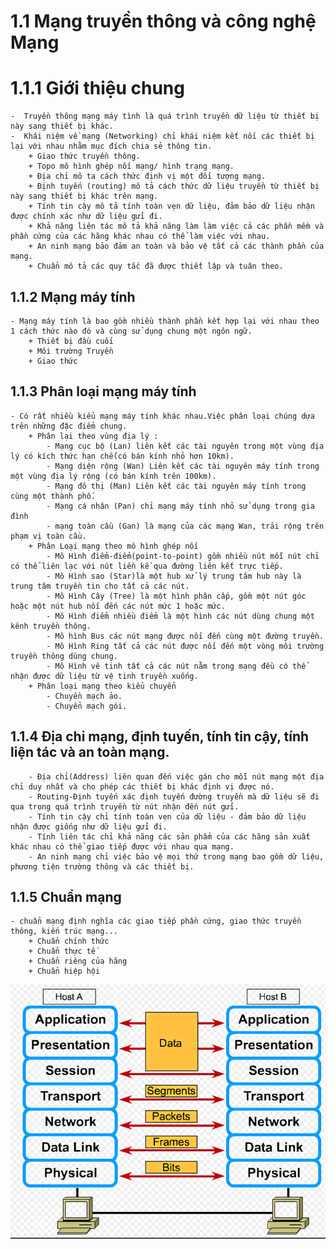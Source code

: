 # 1.1 Mạng truyền thông và công nghệ Mạng
# 1.1.1 Giới thiệu chung 
    -  Truyền thông mạng máy tình là quá trình truyền dữ liệu từ thiết bị này sang thiết bị khác.
    -  Khái niệm về mạng (Networking) chỉ khái niệm kết nối các thiết bị lại với nhau nhằm mục đích chia sẻ thông tin.
        + Giao thức truyền thông.
        + Topo mô hình ghép nối mạng/ hình trạng mạng.
        + Địa chỉ mô ta cách thức định vị một đối tượng mạng.
        + Định tuyến (routing) mô tả cách thức dữ liệu truyền từ thiết bị này sang thiết bị khác trên mạng.
        + Tính tin cậy mô tả tính toàn vẹn dữ liệu, đảm bảo dữ liệu nhận được chính xác như dữ liệu gửi đi.
        + Khả năng liên tác mô tả khả năng làm làm việc cả các phần mềm và phần cứng của các hãng khác nhau có thể làm việc với nhau.
        + An ninh mạng bảo đảm an toàn và bảo vệ tất cả các thành phần của mạng.
        + Chuẩn mô tả các quy tắc đã được thiết lập và tuân theo.
## 1.1.2 Mạng máy tính 
    - Mạng máy tính là bao gồm nhiều thành phần kết hợp lại với nhau theo 1 cách thức nào đó và cùng sử dụng chung một ngôn ngữ.
        + Thiết bị đầu cuối
        + Môi trường Truyền
        + Giao thức
## 1.1.3 Phân loại mạng máy tính 
    - Có rất nhiều kiểu mạng máy tính khác nhau.Việc phân loại chúng dựa trên những đặc điểm chung.
        + Phân lại theo vùng địa lý : 
            - Mạng cục bộ (Lan) liên kết các tài nguyên trong một vùng địa lý có kích thức hạn chế(có bán kính nhỏ hơn 10km).
            - Mạng diện rộng (Wan) Liên kết các tài nguyên máy tính trong một vùng địa lý rộng (có bán kính trên 100km).
            - Mạng đô thị (Man) Liên kết các tài nguyên máy tính trong cùng một thành phố.
            - Mạng cá nhân (Pan) chỉ mạng máy tính nhỏ sử dụng trong gia đình
            - mạng toàn cầu (Gan) là mạng của các mạng Wan, trải rộng trên phạm vị toàn cầu.
        + Phân Loại mạng theo mô hình ghép nối
            - Mô Hình điểm-điểm(point-to-point) gồm nhiều nút mỗi nút chỉ có thể liên lạc với nút liền kề qua đường liên kết trực tiếp.
            - Mô Hình sao (Star)là một hub xử lý trung tâm hub này là trung tâm truyền tin cho tất cả các nút.
            - Mô Hình Cây (Tree) là một hình phân cấp, gồm một nút góc hoặc một nút hub nối đến các nút mức 1 hoặc mức.
            - Mô Hình điểm nhiều điểm là một hình các nút dùng chung một kênh truyền thông.
            - Mô hình Bus các nút mạng được nối đến cùng một đường truyền.
            - Mô Hình Ring tất cả các nút được nối đến một vòng môi trường truyền thông dùng chung.
            - Mô Hình vê tinh tất cả các nút nằm trong mạng đều có thể nhận được dữ liệu từ vệ tinh truyền xuống.
        + Phân loại mạng theo kiểu chuyển
            - Chuyền mạch ảo.
            - Chuyển mạch gói.
## 1.1.4 Địa chỉ mạng, định tuyến, tính tin cậy, tính liện tác và an toàn mạng.
        - Địa chỉ(Address) liên quan đến việc gán cho mỗi nút mạng một địa chỉ duy nhất và cho phép các thiết bị khác định vị được nó.
        - Routing-Định tuyến xác định tuyến đường truyền mà dữ liệu sẽ đi qua trong quá trình truyền từ nút nhận đến nút gửi.
        - Tính tin cậy chỉ tính toàn vẹn của dữ liệu - đảm bảo dữ liệu nhận được giống như dữ liệu gửi đi.
        - Tính liên tác chỉ khả năng các sản phẩm của các hãng sản xuất khác nhau có thể giao tiếp được với nhau qua mạng.
        - An ninh mạng chỉ việc bảo vệ mọi thứ trong mạng bao gồm dữ liệu, phương tiện trường thông và các thiết bị.
## 1.1.5 Chuẩn mạng 
    - chuẩn mạng định nghĩa các giao tiếp phần cứng, giao thức truyền thông, kiến trúc mạng...
        + Chuẩn chính thức 
        + Chuẩn thực tế 
        + Chuẩn riêng của hãng
        + Chuẩn hiệp hội
<img src="jmg\1.PNG">
